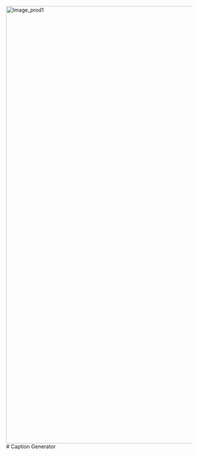 <img width="1186" alt="Image_prod1" src="https://user-images.githubusercontent.com/47907051/140177804-75630147-ad65-42a0-9dad-3d6969167df8.png">
# Caption Generator

